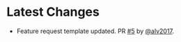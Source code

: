 # Latest Changes

* Feature request template updated. PR [#5](https://github.com/alv2017/asgi-logging-middleware/pull/5) by [@alv2017](https://github.com/alv2017).
